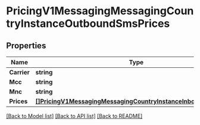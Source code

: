 # PricingV1MessagingMessagingCountryInstanceOutboundSmsPrices

## Properties

Name | Type | Description | Notes
------------ | ------------- | ------------- | -------------
**Carrier** | **string** |  |[optional] 
**Mcc** | **string** |  |[optional] 
**Mnc** | **string** |  |[optional] 
**Prices** | [**[]PricingV1MessagingMessagingCountryInstanceInboundSmsPrices**](pricing_v1_messaging_messaging_country_instance_inbound_sms_prices.md) |  |[optional] 

[[Back to Model list]](../README.md#documentation-for-models) [[Back to API list]](../README.md#documentation-for-api-endpoints) [[Back to README]](../README.md)


